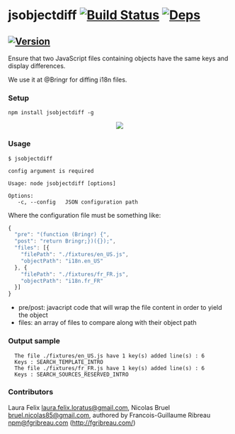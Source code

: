 # jsobjectdiff [![Build Status](https://drone.io/github.com/FGRibreau/jsobjectdiff/status.png)](https://drone.io/github.com/FGRibreau/jsobjectdiff/latest) [![Deps](https://david-dm.org/FGRibreau/jsobjectdiff.png)](https://david-dm.org/FGRibreau/jsobjectdiff)
[![Version](http://badge.fury.io/js/jsobjectdiff.png)](https://david-dm.org/FGRibreau/jsobjectdiff)
----------------------------

Ensure that two JavaScript files containing objects have the same keys and display differences.

We use it at @Bringr for diffing i18n files.

### Setup

```shell
npm install jsobjectdiff -g
```

<p align="center">
<img src="https://cloud.githubusercontent.com/assets/138050/7396618/d95fbfe4-eea2-11e4-95a5-10e728402354.gif" />
</p>


### Usage

```shell
$ jsobjectdiff

config argument is required

Usage: node jsobjectdiff [options]

Options:
   -c, --config   JSON configuration path
```

Where the configuration file must be something like:

```javascript
{
  "pre": "(function (Bringr) {",
  "post": "return Bringr;})({});",
  "files": [{
    "filePath": "./fixtures/en_US.js",
    "objectPath": "i18n.en_US"
  }, {
    "filePath": "./fixtures/fr_FR.js",
    "objectPath": "i18n.fr_FR"
  }]
}
```

* pre/post: javacript code that will wrap the file content in order to yield the object
* files: an array of files to compare along with their object path

### Output sample

```shell
  The file ./fixtures/en_US.js have 1 key(s) added line(s) : 6
  Keys : SEARCH_TEMPLATE_INTRO
  The file ./fixtures/fr_FR.js have 1 key(s) added line(s) : 6
  Keys : SEARCH_SOURCES_RESERVED_INTRO
```

### Contributors

Laura Felix <laura.felix.loratus@gmail.com>, Nicolas Bruel <bruel.nicolas85@gmail.com>, authored by Francois-Guillaume Ribreau <npm@fgribreau.com> (http://fgribreau.com/)
